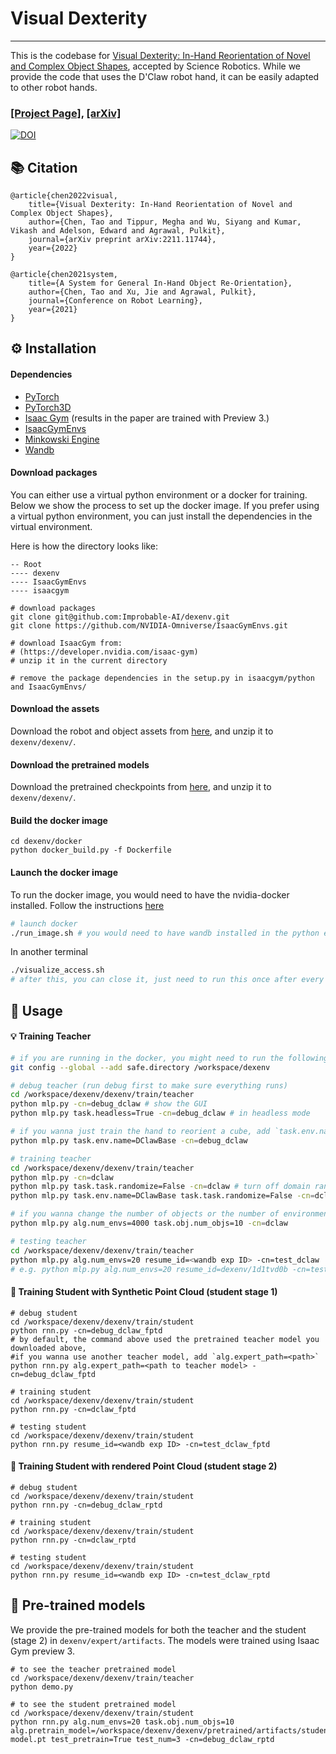 # Visual Dexterity

---

This is the codebase for [Visual Dexterity: In-Hand Reorientation of Novel and Complex Object Shapes](https://arxiv.org/abs/2211.11744), accepted by Science Robotics. While we provide the code that uses the D'Claw robot hand, it can be easily adapted to other robot hands.

### [[Project Page]](https://taochenshh.github.io/projects/visual-dexterity), [[arXiv]](https://arxiv.org/abs/2211.11744)

[![DOI](https://zenodo.org/badge/DOI/10.5281/zenodo.10039110.svg)](https://doi.org/10.5281/zenodo.10039110)


## :books: Citation

```
@article{chen2022visual,
    title={Visual Dexterity: In-Hand Reorientation of Novel and Complex Object Shapes},
    author={Chen, Tao and Tippur, Megha and Wu, Siyang and Kumar, Vikash and Adelson, Edward and Agrawal, Pulkit},
    journal={arXiv preprint arXiv:2211.11744},
    year={2022}
}
```

```
@article{chen2021system,
    title={A System for General In-Hand Object Re-Orientation},
    author={Chen, Tao and Xu, Jie and Agrawal, Pulkit},
    journal={Conference on Robot Learning},
    year={2021}
}
```

## :gear: Installation

#### Dependencies
* [PyTorch](https://pytorch.org/)
* [PyTorch3D](https://pytorch3d.org/)
* [Isaac Gym](https://developer.nvidia.com/isaac-gym) (results in the paper are trained with Preview 3.)
* [IsaacGymEnvs](https://github.com/NVIDIA-Omniverse/IsaacGymEnvs)
* [Minkowski Engine](https://github.com/NVIDIA/MinkowskiEngine)
* [Wandb](https://wandb.ai/site)


#### Download packages
You can either use a virtual python environment or a docker for training. Below we show the process to set up the docker image. If you prefer using a virtual python environment, you can just install the dependencies in the virtual environment.

Here is how the directory looks like:
```
-- Root
---- dexenv
---- IsaacGymEnvs
---- isaacgym
```

```
# download packages
git clone git@github.com:Improbable-AI/dexenv.git
git clone https://github.com/NVIDIA-Omniverse/IsaacGymEnvs.git

# download IsaacGym from: 
# (https://developer.nvidia.com/isaac-gym)
# unzip it in the current directory

# remove the package dependencies in the setup.py in isaacgym/python and IsaacGymEnvs/
```

#### Download the assets

Download the robot and object assets from [here](https://drive.google.com/file/d/187F8caz8unBnrSpU5Bp1PrnKnNUWJ7SG/view?usp=sharing), and unzip it to `dexenv/dexenv/`.

#### Download the pretrained models

Download the pretrained checkpoints from [here](https://drive.google.com/file/d/1dSYyIyKTRkn0P7az4lYElD0oq66x_4HG/view?usp=sharing), and unzip it to `dexenv/dexenv/`.

#### Build the docker image
```
cd dexenv/docker
python docker_build.py -f Dockerfile
```

#### Launch the docker image

To run the docker image, you would need to have the nvidia-docker installed. Follow the instructions [here](https://docs.nvidia.com/datacenter/cloud-native/container-toolkit/latest/install-guide.html)
```bash
# launch docker
./run_image.sh # you would need to have wandb installed in the python environment
```

In another terminal
```bash
./visualize_access.sh
# after this, you can close it, just need to run this once after every machine reboot
```


## :scroll: Usage

#### :bulb: Training Teacher

```bash
# if you are running in the docker, you might need to run the following line
git config --global --add safe.directory /workspace/dexenv

# debug teacher (run debug first to make sure everything runs)
cd /workspace/dexenv/dexenv/train/teacher
python mlp.py -cn=debug_dclaw # show the GUI
python mlp.py task.headless=True -cn=debug_dclaw # in headless mode

# if you wanna just train the hand to reorient a cube, add `task.env.name=DClawBase`
python mlp.py task.env.name=DClawBase -cn=debug_dclaw 

# training teacher
cd /workspace/dexenv/dexenv/train/teacher
python mlp.py -cn=dclaw
python mlp.py task.task.randomize=False -cn=dclaw # turn off domain randomization
python mlp.py task.env.name=DClawBase task.task.randomize=False -cn=dclaw # reorient a cube without domain randomization

# if you wanna change the number of objects or the number of environments
python mlp.py alg.num_envs=4000 task.obj.num_objs=10 -cn=dclaw

# testing teacher
cd /workspace/dexenv/dexenv/train/teacher
python mlp.py alg.num_envs=20 resume_id=<wandb exp ID> -cn=test_dclaw
# e.g. python mlp.py alg.num_envs=20 resume_id=dexenv/1d1tvd0b -cn=test_dclaw

```

#### :high_brightness: Training Student with Synthetic Point Cloud (student stage 1)

```
# debug student
cd /workspace/dexenv/dexenv/train/student
python rnn.py -cn=debug_dclaw_fptd
# by default, the command above used the pretrained teacher model you downloaded above, 
#if you wanna use another teacher model, add `alg.expert_path=<path>`
python rnn.py alg.expert_path=<path to teacher model> -cn=debug_dclaw_fptd

# training student
cd /workspace/dexenv/dexenv/train/student
python rnn.py -cn=dclaw_fptd

# testing student
cd /workspace/dexenv/dexenv/train/student
python rnn.py resume_id=<wandb exp ID> -cn=test_dclaw_fptd
```

#### :tada: Training Student with rendered Point Cloud (student stage 2)

```
# debug student
cd /workspace/dexenv/dexenv/train/student
python rnn.py -cn=debug_dclaw_rptd

# training student
cd /workspace/dexenv/dexenv/train/student
python rnn.py -cn=dclaw_rptd

# testing student
cd /workspace/dexenv/dexenv/train/student
python rnn.py resume_id=<wandb exp ID> -cn=test_dclaw_rptd
```

## :rocket: Pre-trained models

We provide the pre-trained models for both the teacher and the student (stage 2) in `dexenv/expert/artifacts`. The models were trained using Isaac Gym preview 3.

```
# to see the teacher pretrained model
cd /workspace/dexenv/dexenv/train/teacher
python demo.py

# to see the student pretrained model
cd /workspace/dexenv/dexenv/train/student
python rnn.py alg.num_envs=20 task.obj.num_objs=10  alg.pretrain_model=/workspace/dexenv/dexenv/pretrained/artifacts/student/train-model.pt test_pretrain=True test_num=3 -cn=debug_dclaw_rptd
```

